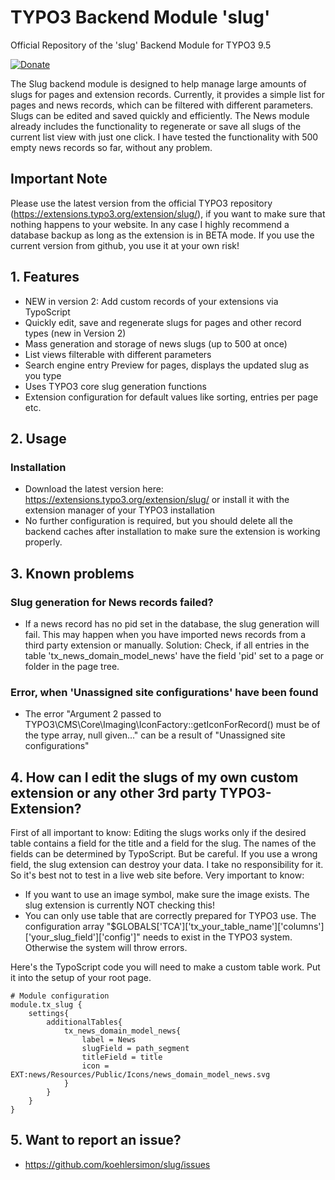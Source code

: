 # TYPO3 Backend Module 'slug'
Official Repository of the 'slug' Backend Module for TYPO3 9.5

[![Donate](https://img.shields.io/badge/Donate-PayPal-green.svg)](https://paypal.me/typo3freelancer/5)

The Slug backend module is designed to help manage large amounts of slugs for pages and extension records. Currently, it provides a simple list for pages and news records, which can be filtered with different parameters. Slugs can be edited and saved quickly and efficiently. The News module already includes the functionality to regenerate or save all slugs of the current list view with just one click. I have tested the functionality with 500 empty news records so far, without any problem.

## Important Note

Please use the latest version from the official TYPO3 repository (https://extensions.typo3.org/extension/slug/), if you want to make sure that nothing happens to your website. In any case I highly recommend a database backup as long as the extension is in BETA mode. If you use the current version from github, you use it at your own risk!

## 1. Features

- NEW in version 2: Add custom records of your extensions via TypoScript
- Quickly edit, save and regenerate slugs for pages and other record types (new in Version 2)
- Mass generation and storage of news slugs (up to 500 at once)
- List views filterable with different parameters
- Search engine entry Preview for pages, displays the updated slug as you type
- Uses TYPO3 core slug generation functions
- Extension configuration for default values like sorting, entries per page etc.

## 2. Usage

### Installation

- Download the latest version here: https://extensions.typo3.org/extension/slug/ or install it with the extension manager of your TYPO3 installation
- No further configuration is required, but you should delete all the backend caches after installation to make sure the extension is working properly.

## 3. Known problems

### Slug generation for News records failed?

- If a news record has no pid set in the database, the slug generation will fail. This may happen when you have imported news records from a third party extension or manually. Solution: Check, if all entries in the table 'tx_news_domain_model_news' have the field 'pid' set to a page or folder in the page tree.

### Error, when 'Unassigned site configurations' have been found

- The error "Argument 2 passed to TYPO3\CMS\Core\Imaging\IconFactory::getIconForRecord() must be of the type array, null given..." can be a result of "Unassigned site configurations"

## 4. How can I edit the slugs of my own custom extension or any other 3rd party TYPO3-Extension?

First of all important to know: Editing the slugs works only if the desired table contains a field for the title and a field for the slug. The names of the fields can be determined by TypoScript. But be careful. If you use a wrong field, the slug extension can destroy your data. I take no responsibility for it. So it's best not to test in a live web site before.
Very important to know:
- If you want to use an image symbol, make sure the image exists. The slug extension is currently NOT checking this!
- You can only use table that are correctly prepared for TYPO3 use. The configuration array "$GLOBALS['TCA']['tx_your_table_name']['columns']['your_slug_field']['config']" needs to exist in the TYPO3 system. Otherwise the system will throw errors.

Here's the TypoScript code you will need to make a custom table work. Put it into the setup of your root page.
```typoscript
# Module configuration
module.tx_slug {
    settings{
        additionalTables{
            tx_news_domain_model_news{
                label = News
                slugField = path_segment
                titleField = title
                icon = EXT:news/Resources/Public/Icons/news_domain_model_news.svg
            }
        }
    }
}
```
## 5. Want to report an issue?

- https://github.com/koehlersimon/slug/issues